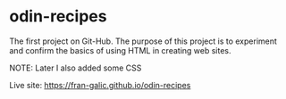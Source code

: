 # odin-recipes
The first project on Git-Hub. The purpose of this project is to experiment and confirm the basics of using HTML in creating web sites.

NOTE: Later I also added some CSS

Live site: https://fran-galic.github.io/odin-recipes
